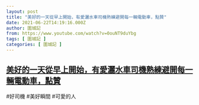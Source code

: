 ```yaml
---
layout: post
title: "美好的一天從早上開始，有愛灑水車司機熟練避開每一輛電動車，點贊"
date: 2021-06-22T14:19:16.000Z
author: 圍城記
from: https://www.youtube.com/watch?v=0ouNT9duYbg
tags: [ 圍城記 ]
categories: [ 圍城記 ]
---
```

<!--1624371556000-->
[美好的一天從早上開始，有愛灑水車司機熟練避開每一輛電動車，點贊](https://www.youtube.com/watch?v=0ouNT9duYbg)
------

<div>
#好司機 #美好瞬間 #可愛的人
</div>
